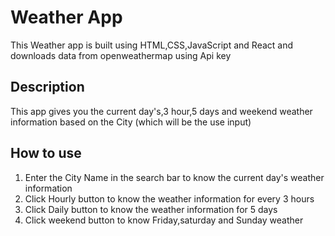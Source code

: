 # Weather App

This Weather app is built using HTML,CSS,JavaScript and React and downloads data from openweathermap using Api key

## Description

This app gives you the current day's,3 hour,5 days and weekend weather information based on the City (which will be the use input)

## How to use

1. Enter the City Name in the search bar to know the current day's weather information
2. Click Hourly button to know the weather information for every 3 hours
3. Click Daily button to know the weather information for 5 days
4. Click weekend button to know Friday,saturday and Sunday weather

